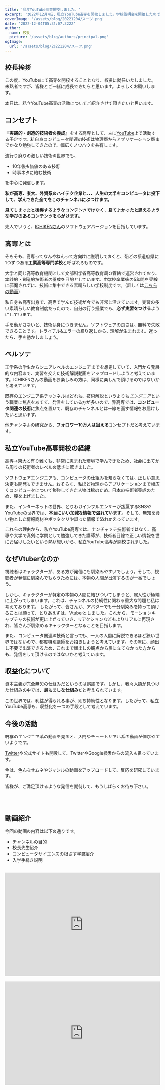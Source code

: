 ```yaml
---
title: '私立YouTube高専開校しました。'
excerpt: '2022年12月4日、私立YouTube高専を開校しました。学校説明会を開催したので、ぜひご覧ください。'
coverImage: '/assets/blog/20221204/スーツ.png'
date: '2022-12-04T05:35:07.322Z'
author:
  name: 校長
  picture: '/assets/blog/authors/principal.png'
ogImage:
  url: '/assets/blog/20221204/スーツ.png'
---
```

## 校長挨拶
この度、YouTubeにて高専を開校することとなり、校長に就任いたしました。未熟者ですが、皆様とご一緒に成長できたらと思います。よろしくお願いします。

本日は、私立YouTube高専の活動についてご紹介させて頂きたいと思います。

## コンセプト
『**実践的・創造的技術者の養成**』をする高専として、主に[YouTube](https://www.youtube.com/@YouTubeKosen)上で活動する予定です。私自身コンピュータ関連の技術は物理層からアプリケーション層までかなり勉強してきたので、幅広くノウハウを共有します。

流行り廃りの激しい技術の世界でも、
- 10年後も価値のある技術
- 時事ネタに絡む技術

を中心に発信します。

**私が高専、東大、外資系のハイテク企業と、、、人生の大半をコンピュータに投下して、学んできた全てをこのチャンネルにぶつけます。**

**見てしまったと後悔するようなコンテンツではなく、見てよかったと思えるような学びのあるコンテンツを心がけます。**

先人でいうと、[ICHIKENさん](https://www.youtube.com/@ICHIKEN1)のソフトウェアバージョンを目指しています。

## 高専とは
そもそも、高専ってなんやねんって方向けに説明しておくと、殆どの都道府県に1つずつある**工業高等専門学校**と呼ばれるものです。

大学と同じ高等教育機関として文部科学省高等教育局の管轄で運営されており、実践的・創造的技術者の養成を目的としています。中学校卒業後の5年間を受験に邪魔されずに、技術に集中できる素晴らしい学校制度です。（詳しくは[こちらの動画](https://www.youtube.com/watch?v=31Ay6_qPOtQ)）

私自身も高専出身で、高専で学んだ技術が今でも非常に活きています。実習の多い素晴らしい教育制度だったので、自分の行う授業でも、**必ず実習をつける**ようにしています。

手を動かさないと、技術は身につきません。ソフトウェアの良さは、無料で失敗できることです。トライアル&エラーの繰り返しから、理解が生まれます。迷ったら、手を動かしましょう。

## ペルソナ
工学系の学生からシニアレベルのエンジニアまでを想定していて、入門から発展的な内容まで、実習を交えた技術解説動画をアップロードしようと考えています。ICHIKENさんの動画をお楽しみの方は、同様に楽しんで頂けるのではないかと考えています。

既存のエンジニア系チャンネルはどれも、技術解説というよりも*エンジニア*という職業に焦点をあてて、発信をしている方が多いので、弊高専では、**コンピュータ関連の技術**に焦点を置いて、既存のチャンネルとは一線を画す情報をお届けしたいと思います。

他チャンネルの研究から、**フォロワー10万人は狙える**コンセプトだと考えています。
## 私立YouTube高専開校の経緯
高専→東大と有り難くも、非常に恵まれた環境で学んできたため、社会に出てから周りの技術者のレベルの低さに驚きました。

ソフトウェアエンジニアも、コンピュータの仕組みを知らなくては、正しい意思決定も開発もできません。おそらく、私ほど物理からアプリケーションまで幅広くコンピュータについて勉強してきた人物は稀のため、日本の技術者養成のため、腰を上げました。

また、インターネットの世界、とりわけインフルエンサーが跋扈するSNSやYouTubeの世界では、**本当にいい加減な情報で溢れています**。そして、無知を食い物とした情報商材やボッタクリや誤った情報で溢れかえっています。

これらの理由から、私立YouTube高専では、ナンチャッテ技術者ではなく、高専や大学で真剣に学問として勉強してきた講師が、技術者目線で正しい情報を世にお届けしたいという熱い想いから、私立YouTube高専が開校されました。
## なぜVtuberなのか
視聴者はキャラクターが、ある方が発信にも馴染みやすいでしょう。そして、視聴者が発信に馴染んでもらうためには、本物の人間が出演するのが一番でしょう。

しかし、キャラクターが特定の本物の人間に結びついてしまうと、属人性が極端に上がってしまいます。これは、チャンネルの持続性に関わる重大な問題と私は考えております。
したがって、皆さんが、アバターでも十分馴染みを持って頂けることは願って、とりあえずは、Vtuberとしました。これから、モーションキャプチャの技術が更に上がっていき、リアクションなどもよりリアルに再現され、皆さんが馴染めるキャラクターとなることを目指します。

また、コンピュータ関連の技術と言っても、一人の人間に解説できるほど狭い世界ではないので、都度特別講師をお招きしようと考えています。その際に、顔出し不要で出演できるため、これまで顔出しの観点から表に立てなかった方からも、発信をして頂けるのではないかと考えています。

## 収益化について
資本主義が完全無欠の仕組みだというのは誤謬です。しかし、我々人類が見つけた仕組みの中では、**最もましな仕組み**だと考えられています。

この世界では、利益が得られる事が、則ち持続性となります。したがって、私立YouTube高専も、収益化を一つの手段として考えています。
## 今後の活動
既存のエンジニア系の動画を見ると、入門やチュートリアル系の動画が伸びやすいようです。

[Twitter](https://twitter.com/YouTubeKosen)や公式サイトも開設して、TwitterやGoogle検索からの流入も狙っています。

今は、色んなサムネやジャンルの動画をアップロードして、反応を研究しています。

皆様が、ご満足頂けるような発信を期待して、もうしばらくお待ち下さい。



<br/><br/>
## 動画紹介
今回の動画の内容は以下の通りです。
- チャンネルの目的
- 校長先生紹介
- コンピュータサイエンスの根ざす学問紹介
- 入学手続き説明<br/><br/>

<div style="position: relative; height:0px; width: 100%; padding-top: 66.6666%;">
  <iframe src="https://onedrive.live.com/embed?cid=BE72E3BA9ED96E94&amp;resid=BE72E3BA9ED96E94%211180&amp;authkey=ACICTcBdU2S2dVU&amp;em=2&amp;wdAr=1.7777777777777777" width="560px" height="315px" frameborder="0" style="position: absolute; top: 0; left: 0; width: 100%; height: 100%;" >これは、<a target="_blank" href="https://office.com/webapps">Office</a> の機能を利用した、<a target="_blank" href="https://office.com">Microsoft Office</a> の埋め込み型のプレゼンテーションです。</iframe>
</div>
<br/>
<div style="position: relative; height:0px; width: 100%; padding-top: 66.6666%;">
  <iframe width="560" height="315" src="https://www.youtube.com/embed/OoPQkiaK7dM?enablejsapi=1" title="YouTube video player" frameborder="0" style="position: absolute; top: 0; left: 0; width: 100%; height: 100%;" allow="accelerometer; autoplay; clipboard-write; encrypted-media; gyroscope; picture-in-picture; web-share" allowfullscreen></iframe>
</div>